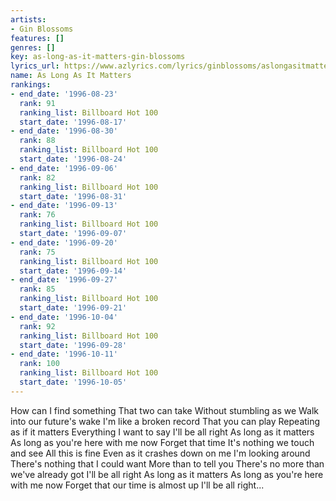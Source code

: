 ```yaml
---
artists:
- Gin Blossoms
features: []
genres: []
key: as-long-as-it-matters-gin-blossoms
lyrics_url: https://www.azlyrics.com/lyrics/ginblossoms/aslongasitmatters.html
name: As Long As It Matters
rankings:
- end_date: '1996-08-23'
  rank: 91
  ranking_list: Billboard Hot 100
  start_date: '1996-08-17'
- end_date: '1996-08-30'
  rank: 88
  ranking_list: Billboard Hot 100
  start_date: '1996-08-24'
- end_date: '1996-09-06'
  rank: 82
  ranking_list: Billboard Hot 100
  start_date: '1996-08-31'
- end_date: '1996-09-13'
  rank: 76
  ranking_list: Billboard Hot 100
  start_date: '1996-09-07'
- end_date: '1996-09-20'
  rank: 75
  ranking_list: Billboard Hot 100
  start_date: '1996-09-14'
- end_date: '1996-09-27'
  rank: 85
  ranking_list: Billboard Hot 100
  start_date: '1996-09-21'
- end_date: '1996-10-04'
  rank: 92
  ranking_list: Billboard Hot 100
  start_date: '1996-09-28'
- end_date: '1996-10-11'
  rank: 100
  ranking_list: Billboard Hot 100
  start_date: '1996-10-05'
---
```


How can I find something
That two can take
Without stumbling as we
Walk into our future's wake
I'm like a broken record
That you can play
Repeating as if it matters
Everything I want to say
I'll be all right
As long as it matters
As long as you're here with me now
Forget that time
It's nothing we touch and see
All this is fine
Even as it crashes down on me
I'm looking around
There's nothing that I could want
More than to tell you
There's no more than we've already got
I'll be all right
As long as it matters
As long as you're here with me now
Forget that our time is almost up I'll be all right...



